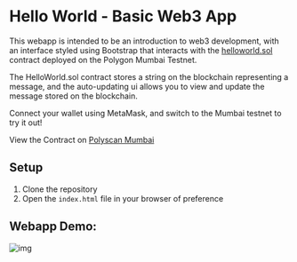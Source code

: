 # Hello World - Basic Web3 App

This webapp is intended to be an introduction to web3 development, with an interface styled using Bootstrap that interacts with the [helloworld.sol](blockchain/helloworld.sol) contract deployed on the Polygon Mumbai Testnet.

The HelloWorld.sol contract stores a string on the blockchain representing a message, and the auto-updating ui allows you to view and update the message stored on the blockchain.

Connect your wallet using MetaMask, and switch to the Mumbai testnet to try it out!

View the Contract on [Polyscan Mumbai](https://mumbai.polygonscan.com/address/0x09AE791F1Dc099aa9E155c8adc3c4222c41D4CA1)

## Setup

1. Clone the repository
2. Open the `index.html` file in your browser of preference

## Webapp Demo:

![img](https://i.ibb.co/XJyyCVL/Screen-Shot-2023-03-08-at-6-53-36-PM.png)
